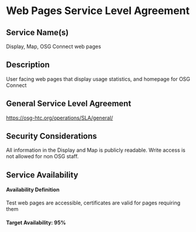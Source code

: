 Web Pages Service Level Agreement
=================================

Service Name(s)
---------------

Display, Map, OSG Connect web pages

Description
-----------

User facing web pages that display usage statistics, and homepage for OSG Connect

General Service Level Agreement
-------------------------------

<https://osg-htc.org/operations/SLA/general/>

Security Considerations
-----------------------

All information in the Display and Map is publicly readable. Write access is not allowed for non OSG staff.

Service Availability
--------------------

#### Availability Definition

Test web pages are accessible, certificates are valid for pages requiring them

#### Target Availability: 95%
